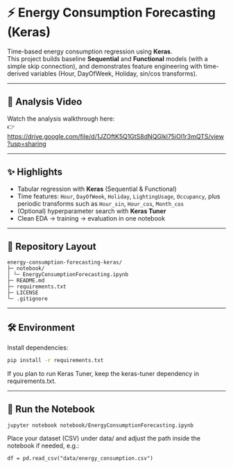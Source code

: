 # ⚡ Energy Consumption Forecasting (Keras)

Time-based energy consumption regression using **Keras**.  
This project builds baseline **Sequential** and **Functional** models (with a simple skip connection),
and demonstrates feature engineering with time-derived variables (Hour, DayOfWeek, Holiday, sin/cos transforms).

---

## 🎥 Analysis Video
Watch the analysis walkthrough here:  
👉 https://drive.google.com/file/d/1JZOftK5Q1GtS8dNQGlkl75iOl1r3mQTS/view?usp=sharing

---

## ✨ Highlights
- Tabular regression with **Keras** (Sequential & Functional)
- Time features: `Hour`, `DayOfWeek`, `Holiday`, `LightingUsage`, `Occupancy`,
  plus periodic transforms such as `Hour_sin`, `Hour_cos`, `Month_cos`
- (Optional) hyperparameter search with **Keras Tuner**
- Clean EDA → training → evaluation in one notebook

---

## 📂 Repository Layout
```
energy-consumption-forecasting-keras/
├─ notebook/
│ └─ EnergyConsumptionForecasting.ipynb
├─ README.md
├─ requirements.txt
├─ LICENSE
└─ .gitignore
```

---

## 🛠 Environment
Install dependencies:
```bash
pip install -r requirements.txt
```
If you plan to run Keras Tuner, keep the keras-tuner dependency in requirements.txt.

---

## 🚀 Run the Notebook
```
jupyter notebook notebook/EnergyConsumptionForecasting.ipynb
```
Place your dataset (CSV) under data/ and adjust the path inside the notebook if needed, e.g.:
```
df = pd.read_csv("data/energy_consumption.csv")
```


